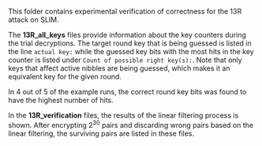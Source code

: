 This folder contains experimental verification of correctness for the 13R attack on SLIM.

The **13R_all_keys** files provide information about the key counters during the trial decryptions. 
The target round key that is being guessed is listed in the line ``actual key:`` 
while the guessed key bits with the most hits in the key counter is listed under ``Count of possible right key(s):``. 
Note that only keys that affect active nibbles are being guessed, which makes it an equivalent key for the given round.

In 4 out of 5 of the example runs, the correct round key bits was found to have the highest number of hits. 

In the **13R_verification** files, the results of the linear filtering process is shown. After encrypting $2^{30}$ pairs and discarding wrong pairs based on the linear filtering, the surviving pairs are listed in these files.
